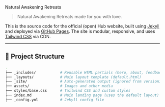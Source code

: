 Natural Awakening Retreats

> Natural Awakening Retreats made for you with love.

This is the source code for the official (open) Hub website, built using [Jekyll](https://jekyllrb.com/) and deployed via [GitHub Pages](https://pages.github.com/). The site is modular, responsive, and uses [Tailwind CSS](https://tailwindcss.com/) via CDN.

---

## 📁 Project Structure

```bash
.
├── _includes/           # Reusable HTML partials (hero, about, feedback, etc.)
├── _layouts/            # Main layout template (default.html)
├── _site/               # Auto-generated output (ignored from versioning)
├── assets/              # Images and other media
├── styles/base.css      # Tailwind CSS and custom styles
├── index.md             # Main landing page (uses the default layout)
├── _config.yml          # Jekyll config file
```
